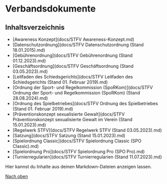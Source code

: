 # Verbandsdokumente

<!-- Inhaltsverzeichnis (TOC) -->
## Inhaltsverzeichnis
- [Awareness Konzept](docs/STFV Awareness-Konzept.md)
- [Datenschutzordnung](docs/STFV Datenschutzordnung (Stand 18.01.2015).md)
- [Gebührenordnung](docs/STFV Gebührenordnung (Stand 01.12.2023).md)
- [Geschäftsordnung](docs/STFV Geschäftsordnung (Stand 03.05.2023).md)
- [Leitfaden des Schiedsgerichts](docs/STFV Leitfaden des Schiedsgerichts (Stand 01. Februar 2019).md)
- [Ordnung der Sport- und Regelkommission (SpoRKom)](docs/STFV Ordnung der Sport- und Regelkommission (SpoRKom) (Stand 28.08.2024).md)
- [Ordnung des Spielbetriebes](docs/STFV Ordnung des Spielbetriebes (Stand 01. Februar 2019).md)
- [Präventionskonzept sexualisierte Gewalt](docs/STFV Präventionskonzept sexualisierte Gewalt im Verein (Stand 15.01.2023).md)
- [Regelwerk STFV](docs/STFV Regelwerk STFV (Stand 03.05.2023).md)
- [Satzung](docs/STFV Satzung (Stand 15.01.2023).md)
- [Spielordnung Classic](docs/STFV Spielordnung Classic (SPO Classic).md)
- [Spielordnung Pro](docs/STFV Spielordnung Pro (SPO Pro).md)
- [Turnierregularien](docs/STFV Turnierregularien (Stand 11.07.2023).md)

<!-- Markdown-Inhalt -->
Hier kannst du Inhalte aus deinen Markdown-Dateien anzeigen lassen.

<!-- Zurück nach oben Button -->
<a href="#top" id="back-to-top">Nach oben</a>

<script src="script.js"></script>
